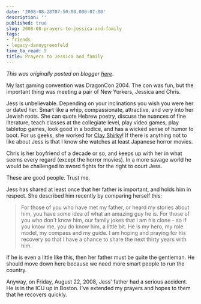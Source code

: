 ```yaml
---
date: '2008-08-28T07:50:00.000-07:00'
description: ''
published: true
slug: 2008-08-prayers-to-jessica-and-family
tags:
- friends
- legacy-dannygreenfeld
time_to_read: 5
title: Prayers to Jessica and family
---
```


*This was originally posted on blogger [here](https://dannygreenfeld.blogspot.com/2008/08/prayers-to-jessica-and-family.html)*.

My last gaming convention was DragonCon 2004.  The con was fun, but the important thing was meeting a pair of New Yorkers, Jessica and Chris.

Jess is unbelievable.  Depending on your inclinations you wish you were her or dated her.  Smart like a whip, compassionate, attractive, and very into her Jewish roots.  She can quote Hebrew poetry, discuss the nuances of fine literature, teach classes at the collegiate level, play video games, play tabletop games, look good in a bodice, and has a wicked sense of humor to boot.  For us geeks, she worked for [Clay Shirky](https://www.shirky.com/)! If there is anything not to like about Jess is that I know she watches at least Japanese horror movies.

Chris is her boyfriend of a decade or so, and keeps up with her in what seems every regard (except the horror movies).  In a more savage world he would be challenged to sword fights for the right to court Jess.

These are good people.  Trust me.

Jess has shared at least once that her father is important, and holds him in respect.  She described him recently by comparing herself this:
<blockquote>For those of you who have met my father, or heard my stories about him, you have some idea of what an amazing guy he is. For those of you who don't know him, our family jokes that I am his clone - so if you know me, you do know him, a little bit. He is my hero, my role model, my compass and my guide. I am hoping and praying for his recovery so that I have a chance to share the next thirty years with him.</blockquote>If  he is even a little like this, then her father must be quite the gentleman.  He should move down here because we need more smart people to run the country.

Anyway, on Friday, August 22, 2008, Jess' father had a serious accident.  He is in the ICU up in Boston.  I've extended my prayers and hopes to them that he recovers quickly.